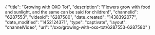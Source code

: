 {
    "title": "Growing with OXO Tot",
    "description": "Flowers grow with food and sunlight, and the same can be said for children!",
    "channelid": "6287553",
    "videoid": "6287580",
    "date_created": "1438392077",
    "date_modified": "1452124371",
    "type": "captivate",
    "layout": "channelVideo",
    "url": "\/oxo\/growing-with-oxo-tot\/6287553-6287580"
}